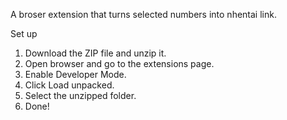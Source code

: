 A broser extension that turns selected numbers into nhentai link.

Set up
1. Download the ZIP file and unzip it.
2. Open browser and go to the extensions page.
3. Enable Developer Mode.
4. Click Load unpacked.
5. Select the unzipped folder.
6. Done!
